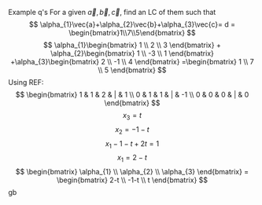 Example q's
For a given $\vec{a}, \vec{b},\vec{c}$, find an LC of them such that
$$
\alpha_{1}\vec{a}+\alpha_{2}\vec{b}+\alpha_{3}\vec{c}= d = \begin{bmatrix}1\\7\\5\end{bmatrix}
$$
$$
\alpha_{1}\begin{bmatrix} 
1 \\
2 \\
3
\end{bmatrix} + \alpha_{2}\begin{bmatrix}
1 \\
-3 \\
1
\end{bmatrix}
+\alpha_{3}\begin{bmatrix}
2 \\
-1 \\
4
\end{bmatrix}
=\begin{bmatrix}
1 \\
7 \\
5
\end{bmatrix}
$$
Using REF: 
$$
\begin{bmatrix}
1 & 1 & 2 & | & 1 \\
0 & 1 & 1 & | & -1 \\
0 & 0 & 0 & | & 0
\end{bmatrix}
$$
$$
x_{3} = t
$$
$$
x_{2} = -1-t
$$
$$
x_{1} -1-t+2t=1
$$
$$
x_{1}=2-t
$$
$$
\begin{bmatrix}
\alpha_{1} \\
\alpha_{2} \\
\alpha_{3}
\end{bmatrix} = 
\begin{bmatrix}
2-t \\
-1-t \\
t
\end{bmatrix}
$$
gb